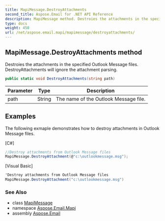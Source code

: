 ```yaml
---
title: MapiMessage.DestroyAttachments
second_title: Aspose.Email for .NET API Reference
description: MapiMessage method. Destroies the attachments in the specified Outlook Message files. DestroyAttachments will ignore the attachment parsing
type: docs
weight: 450
url: /net/aspose.email.mapi/mapimessage/destroyattachments/
---
```

## MapiMessage.DestroyAttachments method

Destroies the attachments in the specified Outlook Message files. DestroyAttachments will ignore the attachment parsing.

```csharp
public static void DestroyAttachments(string path)
```

| Parameter | Type | Description |
| --- | --- | --- |
| path | String | The name of the Outlook Message file. |

## Examples

The following exmaple demonstrates how to destroy attachments in Outlook Message files.

[C#]

```csharp
//Destroy attachments from Outlook Message files
MapiMessage.DestroyAttachment(@"c:\outlookmessage.msg");
```

[Visual Basic]

```csharp
'Destroy attachments from Outlook Message files
MapiMessage.DestroyAttachment("c:\outlookmessage.msg")
```

### See Also

* class [MapiMessage](../)
* namespace [Aspose.Email.Mapi](../../mapimessage/)
* assembly [Aspose.Email](../../../)


